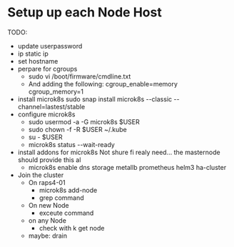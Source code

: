 # Setup up each Node Host

TODO:

- update userpassword
- ip static ip
- set hostname
- perpare for cgroups
  - sudo vi /boot/firmware/cmdline.txt
  - And adding the following:
        cgroup_enable=memory cgroup_memory=1
- install microk8s
    sudo snap install microk8s --classic --channel=lastest/stable
- configure microk8s
    - sudo usermod -a -G microk8s $USER
    - sudo chown -f -R $USER ~/.kube
    - su - $USER
    - microk8s status --wait-ready
- install addons for microk8s
    Not shure fi realy need... the masternode should provide this al
  - microk8s enable dns storage metallb prometheus helm3 ha-cluster
- Join the cluster
  - On raps4-01 
    - microk8s add-node
    - grep command
  - On new Node
    - exceute command
  - on any Node
    - check with k get node
  - maybe: drain









